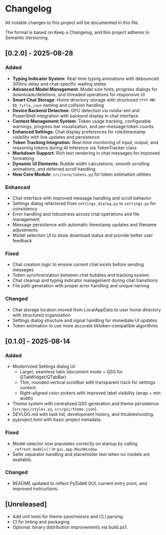 # Changelog

All notable changes to this project will be documented in this file.

The format is based on Keep a Changelog, and this project adheres to Semantic Versioning.

## [0.2.0] - 2025-08-28

### Added
- **Typing Indicator System**: Real-time typing animations with debounced 300ms delay and chat-specific waiting states
- **Advanced Model Management**: Model size hints, progress dialogs for downloads/deletions, and threaded operations for responsive UI
- **Smart Chat Storage**: Home directory storage with structured `YYYY-MM-DD_title.json` naming and collision handling
- **Device Backend Detection**: GPU detection via nvidia-smi and PowerShell integration with backend display in chat interface
- **Context Management System**: Token usage tracking, configurable warnings, progress bar visualization, and per-message token counts
- **Enhanced Settings**: Chat display preferences for role/timestamp visibility with live updates and persistence
- **Token Tracking Integration**: Real-time monitoring of input, output, and reasoning tokens during AI inference via TokenTracker class
- **Markdown Support**: Rich text rendering in chat messages for improved formatting
- **Dynamic UI Elements**: Bubble width calculations, smooth scrolling animations, and deferred scroll handling
- **New Core Module**: `src/core/tokens.py` for token estimation utilities

### Enhanced
- Chat interface with improved message handling and scroll behavior
- Settings dialog refactored from `settings_dialog.py` to `settings.py` for consistency
- Error handling and robustness across chat operations and file management
- Message persistence with automatic timestamp updates and filename adjustments
- Model selection UI to show download status and provide better user feedback

### Fixed
- Chat creation logic to ensure current chat exists before sending messages
- Token synchronization between chat bubbles and tracking system
- Chat cleanup and typing indicator management during chat transitions
- File path generation with proper error handling and unique naming

### Changed
- Chat storage location moved from LocalAppData to user home directory with structured organization
- Settings dialog structure and signal handling for immediate UI updates
- Token estimation to use more accurate tiktoken-compatible algorithms

## [0.1.0] - 2025-08-14

### Added
- Modernized Settings dialog UI:
  - Larger, seamless tabs (document mode + QSS for QTabWidget/QTabBar)
  - Thin, rounded vertical scrollbar with transparent track for settings content
  - Right-aligned color pickers with improved label visibility (wrap + min width)
- Theme system with centralized QSS generation and theme persistence (`src/gui/styles.py`, `src/gui/theme.json`).
- DEVLOG.md with task list, development history, and troubleshooting.
- pyproject.toml with basic project metadata.

### Fixed
- Model selector now populates correctly on startup by calling `_refresh_models()` in `gui.app.MainWindow`.
- Safer separator handling and placeholder text when no models are available.

### Changed
- README updated to reflect PySide6 GUI, current entry point, and improved instructions.

## [Unreleased]
- Add unit tests for theme save/restore and CLI parsing.
- CI for linting and packaging.
- Optional: binary distribution improvements via build.ps1.
